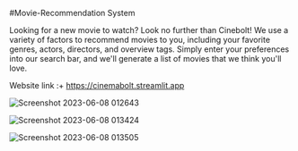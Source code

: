 #Movie-Recommendation System

Looking for a new movie to watch? Look no further than Cinebolt! We use a variety of factors to recommend movies to you, including your favorite genres, actors, directors, and overview tags. Simply enter your preferences into our search bar, and we'll generate a list of movies that we think you'll love.

Website link :+ https://cinemabolt.streamlit.app



![Screenshot 2023-06-08 012643](https://github.com/mukul013/movie-recommendation/assets/17018512/c9a7b800-5458-4c85-b25d-59575347ad29)


![Screenshot 2023-06-08 013424](https://github.com/mukul013/movie-recommendation/assets/17018512/7546c44e-ee93-4b71-be62-d1f9758ce492)


![Screenshot 2023-06-08 013505](https://github.com/mukul013/movie-recommendation/assets/17018512/c90a32d5-d399-47f8-9c4f-881ba6ea2b2f)
